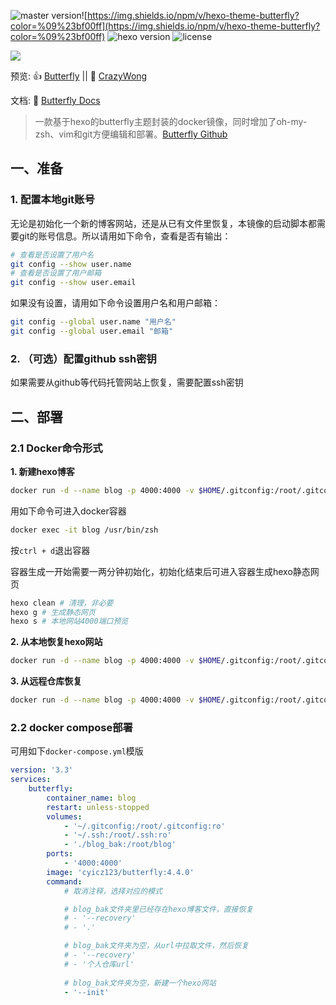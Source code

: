 ![master version](https://img.shields.io/github/package-json/v/jerryc127/hexo-theme-butterfly/master?color=%231ab1ad&label=master)![https://img.shields.io/npm/v/hexo-theme-butterfly?color=%09%23bf00ff](https://img.shields.io/npm/v/hexo-theme-butterfly?color=%09%23bf00ff)
![hexo version](https://img.shields.io/badge/hexo-5.3.0+-0e83c)
![license](https://img.shields.io/github/license/jerryc127/hexo-theme-butterfly?color=FF5531)

![](https://cdn.jsdelivr.net/gh/jerryc127/CDN@m2/img/theme-butterfly-readme.png)

预览: 👍 [Butterfly](https://butterfly.js.org/)  ||  🤞 [CrazyWong](https://crazywong.com/)

文档: 📖 [Butterfly Docs](https://butterfly.js.org/posts/21cfbf15/)
>
> 一款基于hexo的butterfly主题封装的docker镜像，同时增加了oh-my-zsh、vim和git方便编辑和部署。[Butterfly Github](https://github.com/jerryc127/hexo-theme-butterfly)
>
## 一、准备
### 1. 配置本地git账号
无论是初始化一个新的博客网站，还是从已有文件里恢复，本镜像的启动脚本都需要git的账号信息。所以请用如下命令，查看是否有输出：
```bash
# 查看是否设置了用户名
git config --show user.name
# 查看是否设置了用户邮箱
git config --show user.email
```
如果没有设置，请用如下命令设置用户名和用户邮箱：
```bash
git config --global user.name "用户名"
git config --global user.email "邮箱"
```
### 2. （可选）配置github ssh密钥
如果需要从github等代码托管网站上恢复，需要配置ssh密钥
## 二、部署
### 2.1 Docker命令形式
**1. 新建hexo博客**
```bash
docker run -d --name blog -p 4000:4000 -v $HOME/.gitconfig:/root/.gitconfig:ro -v $HOME/.ssh:/root/.ssh:ro -v 'hexo目录':/root/blog cyicz123/butterfly:4.4.0 --init
```
用如下命令可进入docker容器
```bash
docker exec -it blog /usr/bin/zsh
```
按`ctrl + d`退出容器

容器生成一开始需要一两分钟初始化，初始化结束后可进入容器生成hexo静态网页
```bash
hexo clean # 清理，非必要
hexo g # 生成静态网页
hexo s # 本地网站4000端口预览
```
**2. 从本地恢复hexo网站**
```bash
docker run -d --name blog -p 4000:4000 -v $HOME/.gitconfig:/root/.gitconfig:ro -v $HOME/.ssh:/root/.ssh:ro -v 'hexo目录':/root/blog cyicz123/butterfly:4.4.0 --recovery .
```

**3. 从远程仓库恢复**
```bash
docker run -d --name blog -p 4000:4000 -v $HOME/.gitconfig:/root/.gitconfig:ro -v $HOME/.ssh:/root/.ssh:ro -v 'hexo目录':/root/blog cyicz123/butterfly:4.4.0 --recovery 仓库url
```
### 2.2 docker compose部署
可用如下`docker-compose.yml`模版
```YAML
version: '3.3'
services:
    butterfly:
        container_name: blog
        restart: unless-stopped
        volumes:
            - '~/.gitconfig:/root/.gitconfig:ro'
            - '~/.ssh:/root/.ssh:ro'
            - './blog_bak:/root/blog'
        ports:
            - '4000:4000'
        image: 'cyicz123/butterfly:4.4.0'
        command: 
            # 取消注释，选择对应的模式

            # blog_bak文件夹里已经存在hexo博客文件，直接恢复
            # - '--recovery'
            # - '.'

            # blog_bak文件夹为空，从url中拉取文件，然后恢复
            # - '--recovery'
            # - '个人仓库url'
            
            # blog_bak文件夹为空，新建一个hexo网站
            - '--init'
```
